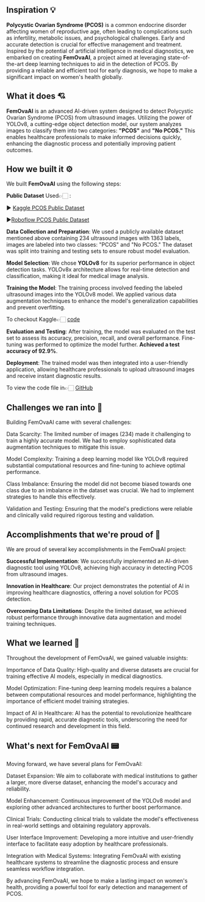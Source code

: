 ## Inspiration 💡

**Polycystic Ovarian Syndrome (PCOS)** is a common endocrine disorder affecting women of reproductive age, often leading to complications such as infertility, metabolic issues, and psychological challenges. Early and accurate detection is crucial for effective management and treatment. Inspired by the potential of artificial intelligence in medical diagnostics, we embarked on creating **FemOvaAI**, a project aimed at leveraging state-of-the-art deep learning techniques to aid in the detection of PCOS. By providing a reliable and efficient tool for early diagnosis, we hope to make a significant impact on women's health globally.

## What it does 💘

**FemOvaAI** is an advanced AI-driven system designed to detect Polycystic Ovarian Syndrome (PCOS) from ultrasound images. Utilizing the power of YOLOv8, a cutting-edge object detection model, our system analyzes images to classify them into two categories: **"PCOS"** and **"No PCOS."** This enables healthcare professionals to make informed decisions quickly, enhancing the diagnostic process and potentially improving patient outcomes.

## How we built it ⚙️

We built **FemOvaAI** using the following steps:

**Public Dataset** Used👉🏻 :

▶️ [Kaggle PCOS Public Dataset](https://www.kaggle.com/datasets/prasoonkottarathil/polycystic-ovary-syndrome-pcos)

▶️[Roboflow PCOS Public Dataset](https://universe.roboflow.com/vanessas/pcos2)

**Data Collection and Preparation**: We used a publicly available dataset mentioned above containing 234 ultrasound images with 1363 labels, images are labeled into two classes: "PCOS" and "No PCOS." The dataset was split into training and testing sets to ensure robust model evaluation.

**Model Selection**: We chose **YOLOv8** for its superior performance in object detection tasks. YOLOv8x architecture allows for real-time detection and classification, making it ideal for medical image analysis.

**Training the Model**: The training process involved feeding the labeled ultrasound images into the YOLOv8 model. We applied various data augmentation techniques to enhance the model's generalization capabilities and prevent overfitting.

To checkout Kaggle👉🏻 [code](https://www.kaggle.com/code/akshitagupta1506/pcos-detection)

**Evaluation and Testing**: After training, the model was evaluated on the test set to assess its accuracy, precision, recall, and overall performance. Fine-tuning was performed to optimize the model further. **Achieved a test accuracy of 92.9%**.

**Deployment**: The trained model was then integrated into a user-friendly application, allowing healthcare professionals to upload ultrasound images and receive instant diagnostic results.

To view the code file in👉🏻 [GitHub](https://akshitagupta15june.github.io/FemOvaAI/)

## Challenges we ran into 🙁

Building FemOvaAI came with several challenges:

Data Scarcity: The limited number of images (234) made it challenging to train a highly accurate model. We had to employ sophisticated data augmentation techniques to mitigate this issue.

Model Complexity: Training a deep learning model like YOLOv8 required substantial computational resources and fine-tuning to achieve optimal performance.

Class Imbalance: Ensuring the model did not become biased towards one class due to an imbalance in the dataset was crucial. We had to implement strategies to handle this effectively.

Validation and Testing: Ensuring that the model's predictions were reliable and clinically valid required rigorous testing and validation.

## Accomplishments that we're proud of 🚀

We are proud of several key accomplishments in the FemOvaAI project:

**Successful Implementation**: We successfully implemented an AI-driven diagnostic tool using YOLOv8, achieving high accuracy in detecting PCOS from ultrasound images.

**Innovation in Healthcare**: Our project demonstrates the potential of AI in improving healthcare diagnostics, offering a novel solution for PCOS detection.

**Overcoming Data Limitations**: Despite the limited dataset, we achieved robust performance through innovative data augmentation and model training techniques.

## What we learned 🚀

Throughout the development of FemOvaAI, we gained valuable insights:

Importance of Data Quality: High-quality and diverse datasets are crucial for training effective AI models, especially in medical diagnostics.

Model Optimization: Fine-tuning deep learning models requires a balance between computational resources and model performance, highlighting the importance of efficient model training strategies.

Impact of AI in Healthcare: AI has the potential to revolutionize healthcare by providing rapid, accurate diagnostic tools, underscoring the need for continued research and development in this field.

## What's next for FemOvaAI 📟

Moving forward, we have several plans for FemOvaAI:

Dataset Expansion: We aim to collaborate with medical institutions to gather a larger, more diverse dataset, enhancing the model's accuracy and reliability.

Model Enhancement: Continuous improvement of the YOLOv8 model and exploring other advanced architectures to further boost performance.

Clinical Trials: Conducting clinical trials to validate the model's effectiveness in real-world settings and obtaining regulatory approvals.

User Interface Improvement: Developing a more intuitive and user-friendly interface to facilitate easy adoption by healthcare professionals.

Integration with Medical Systems: Integrating FemOvaAI with existing healthcare systems to streamline the diagnostic process and ensure seamless workflow integration.

By advancing FemOvaAI, we hope to make a lasting impact on women's health, providing a powerful tool for early detection and management of PCOS.


